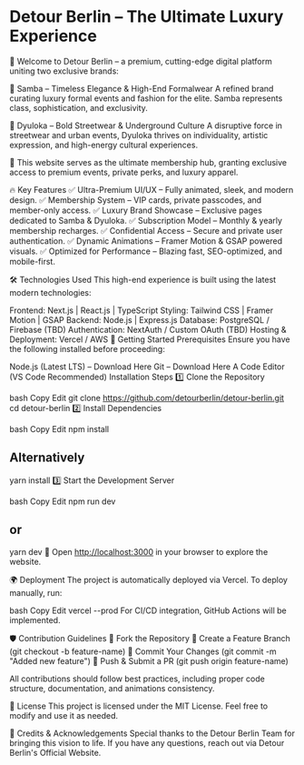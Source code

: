 # Detour Berlin – The Ultimate Luxury Experience

🚀 Welcome to Detour Berlin – a premium, cutting-edge digital platform uniting two exclusive brands:

👔 Samba – Timeless Elegance & High-End Formalwear
A refined brand curating luxury formal events and fashion for the elite. Samba represents class, sophistication, and exclusivity.

🖤 Dyuloka – Bold Streetwear & Underground Culture
A disruptive force in streetwear and urban events, Dyuloka thrives on individuality, artistic expression, and high-energy cultural experiences.

🔗 This website serves as the ultimate membership hub, granting exclusive access to premium events, private perks, and luxury apparel.

🔥 Key Features
✅ Ultra-Premium UI/UX – Fully animated, sleek, and modern design.
✅ Membership System – VIP cards, private passcodes, and member-only access.
✅ Luxury Brand Showcase – Exclusive pages dedicated to Samba & Dyuloka.
✅ Subscription Model – Monthly & yearly membership recharges.
✅ Confidential Access – Secure and private user authentication.
✅ Dynamic Animations – Framer Motion & GSAP powered visuals.
✅ Optimized for Performance – Blazing fast, SEO-optimized, and mobile-first.

🛠 Technologies Used
This high-end experience is built using the latest modern technologies:

Frontend: Next.js | React.js | TypeScript
Styling: Tailwind CSS | Framer Motion | GSAP
Backend: Node.js | Express.js
Database: PostgreSQL / Firebase (TBD)
Authentication: NextAuth / Custom OAuth (TBD)
Hosting & Deployment: Vercel / AWS
🚀 Getting Started
Prerequisites
Ensure you have the following installed before proceeding:

Node.js (Latest LTS) – Download Here
Git – Download Here
A Code Editor (VS Code Recommended)
Installation Steps
1️⃣ Clone the Repository

bash
Copy
Edit
git clone <https://github.com/detourberlin/detour-berlin.git>
cd detour-berlin
2️⃣ Install Dependencies

bash
Copy
Edit
npm install

## Alternatively

yarn install
3️⃣ Start the Development Server

bash
Copy
Edit
npm run dev

## or

yarn dev
🔹 Open <http://localhost:3000> in your browser to explore the website.

🌍 Deployment
The project is automatically deployed via Vercel. To deploy manually, run:

bash
Copy
Edit
vercel --prod
For CI/CD integration, GitHub Actions will be implemented.

🛡️ Contribution Guidelines
🔸 Fork the Repository
🔸 Create a Feature Branch (git checkout -b feature-name)
🔸 Commit Your Changes (git commit -m "Added new feature")
🔸 Push & Submit a PR (git push origin feature-name)

All contributions should follow best practices, including proper code structure, documentation, and animations consistency.

📜 License
This project is licensed under the MIT License. Feel free to modify and use it as needed.

🤝 Credits & Acknowledgements
Special thanks to the Detour Berlin Team for bringing this vision to life.
If you have any questions, reach out via Detour Berlin's Official Website.
